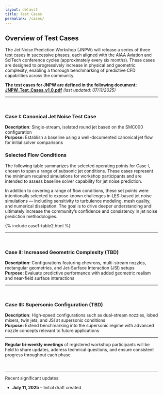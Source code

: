 ```yaml
---
layout: default
title: Test Cases
permalink: /cases/
---
```


## **Overview of Test Cases**

The Jet Noise Prediction Workshop (JNPW) will release a series of three test cases in successive phases, each aligned with the AIAA Aviation and SciTech conference cycles (approximately every six months). These cases are designed to progressively increase in physical and geometric complexity, enabling a thorough benchmarking of predictive CFD capabilities across the community.

**The test cases for JNPW are defined in the following document:**  
[**JNPW_Test_Cases_v1.0.pdf**](downloads/JNPW_Test_Cases_v1.0.pdf) *(last updated: 07/11/2025)*



---
<br>

### **Case I: Canonical Jet Noise Test Case**
**Description:** Single-stream, isolated round jet based on the SMC000 configuration  
**Purpose:** Establish a baseline using a well-documented canonical jet flow for initial solver comparisons

### Selected Flow Conditions
The following table summarizes the selected operating points for Case I, chosen to span a range of subsonic jet conditions. These cases represent the minimum required simulations for workshop participants and are intended to assess baseline solver capability for jet noise prediction.

In addition to covering a range of flow conditions, these set points were intentionally selected to expose known challenges in LES-based jet noise simulations — including sensitivity to turbulence modeling, mesh quality, and numerical dissipation. The goal is to drive deeper understanding and ultimately increase the community’s confidence and consistency in jet noise prediction methodologies.

{% include case1-table2.html %}

---
<br>

### **Case II: Increased Geometric Complexity (TBD)**  
**Description:** Configurations featuring chevrons, multi-stream nozzles, rectangular geometries, and Jet-Surface Interaction (JSI) setups  
**Purpose:** Evaluate predictive performance with added geometric realism and near-field surface interactions

---
<br>

### **Case III: Supersonic Configuration (TBD)**
**Description:** High-speed configurations such as dual-stream nozzles, lobed mixers, twin jets, and JSI at supersonic conditions  
**Purpose:** Extend benchmarking into the supersonic regime with advanced nozzle concepts relevant to future applications

---

**Regular bi-weekly meetings** of registered workshop participants will be held to share updates, address technical questions, and ensure consistent progress throughout each phase.


<br>

---
Recent significant updates:

- **July 11, 2025** – Initial draft created

